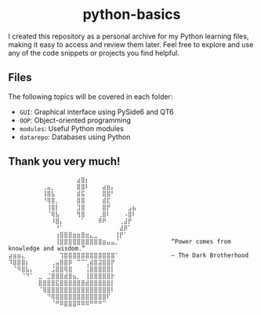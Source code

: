 <h1 align="center">python-basics</h1>
I created this repository as a personal archive for my Python learning files, making it easy to access and review them later. Feel free to explore and use any of the code snippets or projects you find helpful. 

## Files
The following topics will be covered in each folder:

* `GUI`: Graphical interface using PySide6 and QT6
* `OOP`: Object-oriented programming
* `modules`: Useful Python modules
* `datarepo`: Databases using Python


<h2>Thank you very much!</h2>

```
⠀⠀⠀⠀⠀⠀⠀⠀⠀⠀⠀⠀⠀⠀⠀⠀⣴⣿⡆⠀⠀⠀⠀⠀⠀⠀⠀⠀⠀⠀
⠀⠀⠀⠀⠀⠀⠀⠀⢀⣤⡀⠀⠀⠀⠀⠀⣿⣿⠇⠀⠀⠀⣴⣶⡄⠀⠀⠀⠀⠀
⠀⠀⠀⠀⠀⠀⠀⠀⢸⣿⣧⠀⠀⠀⠀⠀⣾⣯⠀⠀⠀⠀⣿⣿⠃⠀⠀⠀⠀⠀
⠀⠀⠀⠀⠀⠀⠀⠀⠘⢿⣿⡀⠀⠀⠀⠀⣿⣿⠀⠀⠀⠀⣾⣏⠀⠀⠀⠀⠀⠀
⠀⠀⠀⠀⠀⠀⠀⠀⠀⢸⣿⡇⠀⠀⠀⠀⣹⣿⠀⠀⠀⠀⣿⡟⠀⠀⠀⠀⣠⣦
⠀⠀⠀⠀⠀⠀⠀⠀⠀⠈⢿⣧⠀⠀⠀⠀⢻⣿⠀⠀⠀⢀⣿⠇⠀⠀⠀⠠⣿⠇
⠀⠀⠀⠀⠀⠀⠀⠀⠀⠀⠸⣿⡄⠀⠀⠀⠀⠁⠀⠀⠀⠿⠟⠀⠀⠀⢀⣼⡟⠀
⠀⠀⠀⠀⠀⠀⠀⠀⠀⠀⠀⠘⠁⠀⠀⠀⠀⠀⠀⠀⠀⠀⠀⠀⠀⠀⣼⡿⠁⠀
⠀⠀⠀⠀⠀⠀⠀⠀⠀⠀⠀⢰⣿⣿⣿⣶⣶⣿⣶⣄⣀⠀⠀⠀⠀⢸⡟⠁⠀⠀
⠀⠀⠀⠀⠀⠀⠀⠀⠀⠀⠀⢸⣿⣿⣿⣿⣿⣿⣿⣿⣿⣿⣶⣤⣤⡈⠀⠀⠀⠀          “Power comes from knowledge and wisdom.”   
⣴⣶⣶⣄⠀⠀⠀⠀⠀⠀⠀⠀⢹⣿⣿⣿⣿⣿⣿⣿⣿⣿⣿⣿⣿⠁⠀⠀⠀⠀          – The Dark Brotherhood⠀
⠹⣿⣿⣿⡆⠀⠀⠀⠀⠀⢀⣤⣿⣿⡿⠀⠉⠉⢁⣾⣿⣽⣿⣿⡟⠀⠀⠀  ⠀
⠀⠈⠻⣿⣧⡄⠀⠀⠀⠀⣨⣿⣿⢿⣿⠀⠀⠀⢨⣿⣿⣿⣿⣿⡇⠀⠀⠀⠀⠀
⠀⠀⠀⠈⠙⠁⠀⣀⠀⣈⣿⣿⣿⣾⣿⣦⡀⠀⢸⣿⣿⣿⣿⣿⡗⠀⠀⠀⠀⠀
⠀⠀⠀⠀⠀⠀⠀⣿⣿⣿⣿⣯⣿⣿⣿⣿⣿⣿⣾⣿⣿⣿⣿⣿⡇⠀⠀⠀⠀⠀
⠀⠀⠀⠀⠀⠀⠀⠈⢿⣿⣿⣿⣿⣿⣿⣿⣿⣿⣿⣿⣿⣿⣿⣿⠇⠀⠀⠀⠀⠀
⠀⠀⠀⠀⠀⠀⠀⠀⠀⠙⢿⣿⣿⣿⣿⣿⣿⣿⣿⣿⣿⣿⣿⠏⠀⠀⠀⠀⠀⠀
⠀⠀⠀⠀⠀⠀⠀⠀⠀⠀⠈⠛⠿⣿⣿⣿⠿⠿⠿⠛⠛⠛⠉⠀⠀⠀⠀⠀⠀⠀
```
